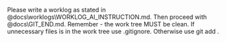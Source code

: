 Please write a worklog as stated in @docs\worklogs\WORKLOG_AI_INSTRUCTION.md. Then proceed with @docs\GIT_END.md. Remember - the work tree MUST be clean. If unnecessary files is in the work tree use .gitignore. Otherwise use git add . 